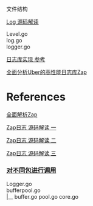 文件结构

[Log 源码解读](https://jiajunhuang.com/articles/2020_04_28-golang_log.md.html)

Level.go  
log.go  
logger.go  

[日志库实现 参考](https://segmentfault.com/a/1190000041848336)


[全面分析Uber的高性能日志库Zap](https://mp.weixin.qq.com/s/ghCINPYXo7Xsm_aIXhlbmA)
# References

[全面解析Zap](https://jishuin.proginn.com/p/763bfbd5e9c4)

[Zap日志 源码解读 一](https://zhuanlan.zhihu.com/p/74489542)

[Zap日志 源码解读 二](https://zhuanlan.zhihu.com/p/77123714)  

[Zap日志 源码解读 三](https://zhuanlan.zhihu.com/p/80714197)



### [对不同包进行调用](https://www.cnblogs.com/huzhengyu/p/14584747.html)


Logger.go   
bufferpool.go  
 |__
    buffer.go  pool.go
core.go